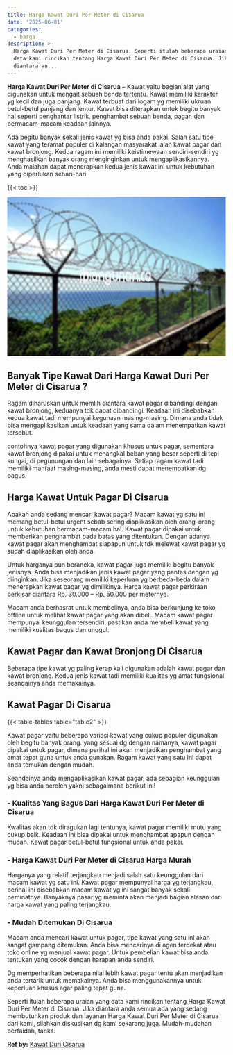 ```yaml
---
title: Harga Kawat Duri Per Meter di Cisarua
date: '2025-06-01'
categories:
  - harga
description: >-
  Harga Kawat Duri Per Meter di Cisarua. Seperti itulah beberapa uraian yang
  data kami rincikan tentang Harga Kawat Duri Per Meter di Cisarua. Jika
  diantara an...
---
```


**Harga Kawat Duri Per Meter di Cisarua** – Kawat yaitu bagian alat yang digunakan untuk mengait sebuah benda tertentu. Kawat memiliki karakter yg kecil dan juga panjang. Kawat terbuat dari logam yg memiliki ukruan betul-betul panjang dan lentur. Kawat bisa diterapkan untuk begitu banyak hal seperti penghantar listrik, penghambat sebuah benda, pagar, dan bermacam-macam keadaan lainnya.

Ada begitu banyak sekali jenis kawat yg bisa anda pakai. Salah satu tipe kawat yang teramat populer di kalangan masyarakat ialah kawat pagar dan kawat bronjong. Kedua ragam ini memiliki keistimewaan sendiri-sendiri yg menghasilkan banyak orang menginginkan untuk mengaplikasikannya. Anda malahan dapat menerapkan kedua jenis kawat ini untuk kebutuhan yang diperlukan sehari-hari.

{{< toc >}}

![Harga Kawat Duri Per Meter di Cisarua](/images/jual-kawat-murah46.png)

## Banyak Tipe Kawat Dari Harga Kawat Duri Per Meter di Cisarua ?

Ragam diharuskan untuk memlih diantara kawat pagar dibandingi dengan kawat bronjong, keduanya tdk dapat dibandingi. Keadaan ini disebabkan kedua kawat tadi mempunyai kegunaan masing-masing. Dimana anda tidak bisa mengaplikasikan untuk keadaan yang sama dalam menempatkan kawat tersebut.

contohnya kawat pagar yang digunakan khusus untuk pagar, sementara kawat bronjong dipakai untuk menangkal beban yang besar seperti di tepi sungai, di pegunungan dan lain sebagainya. Setiap ragam kawat tadi memiliki manfaat masing-masing, anda mesti dapat menempatkan dg bagus.

## Harga Kawat Untuk Pagar Di Cisarua

Apakah anda sedang mencari kawat pagar? Macam kawat yg satu ini memang betul-betul urgent sebab sering diaplikasikan oleh orang-orang untuk kebutuhan bermacam-macam hal. Kawat pagar dipakai untuk memberikan penghambat pada batas yang ditentukan. Dengan adanya kawat pagar akan menghambat siapapun untuk tdk melewat kawat pagar yg sudah diaplikasikan oleh anda.

Untuk harganya pun beraneka, kawat pagar juga memiliki begitu banyak jenisnya. Anda bisa menjadikan jenis kawat pagar yang pantas dengan yg diinginkan. Jika seseorang memiliki keperluan yg berbeda-beda dalam menerapkan kawat pagar yg dimilikinya. Harga kawat pagar perkiraan berkisar diantara Rp. 30.000 – Rp. 50.000 per meternya.

Macam anda berhasrat untuk membelinya, anda bisa berkunjung ke toko offline untuk melihat kawat pagar yang akan dibeli. Macam kawat pagar mempunyai keunggulan tersendiri, pastikan anda membeli kawat yang memiliki kualitas bagus dan unggul.

## Kawat Pagar dan Kawat Bronjong Di Cisarua

Beberapa tipe kawat yg paling kerap kali digunakan adalah kawat pagar dan kawat bronjong. Kedua jenis kawat tadi memiliki kualitas yg amat fungsional seandainya anda memakainya.

## Kawat Pagar Di Cisarua

{{< table-tables table="table2" >}}

Kawat pagar yaitu beberapa variasi kawat yang cukup populer digunakan oleh begitu banyak orang. yang sesuai dg dengan namanya, kawat pagar dipakai untuk pagar, dimana perihal ini akan menjadikan penghambat yang amat tepat guna untuk anda gunakan. Ragam kawat yang satu ini dapat anda temukan dengan mudah.

Seandainya anda mengaplikasikan kawat pagar, ada sebagian keunggulan yg bisa anda peroleh yakni sebagaimana berikut ini!

### \- Kualitas Yang Bagus Dari Harga Kawat Duri Per Meter di Cisarua

Kwalitas akan tdk diragukan lagi tentunya, kawat pagar memiliki mutu yang cukup baik. Keadaan ini bisa dipakai untuk menghambat apapun dengan mudah. Kawat pagar betul-betul fungsional untuk anda pakai.

### \- Harga Kawat Duri Per Meter di Cisarua Harga Murah

Harganya yang relatif terjangkau menjadi salah satu keunggulan dari macam kawat yg satu ini. Kawat pagar mempunyai harga yg terjangkau, perihal ini disebabkan macam kawat yg ini sangat banyak sekali peminatnya. Banyaknya pasar yg meminta akan menjadi bagian alasan dari harga kawat yang paling terjangkau.

### \- Mudah Ditemukan Di Cisarua

Macam anda mencari kawat untuk pagar, tipe kawat yang satu ini akan sangat gampang ditemukan. Anda bisa mencarinya di agen terdekat atau toko online yg menjual kawat pagar. Untuk pembelian kawat bisa anda tentukan yang cocok dengan harapan anda sendiri.

Dg memperhatikan beberapa nilai lebih kawat pagar tentu akan menjadikan anda tertarik untuk memakainya. Anda bisa menggunakannya untuk keperluan khusus agar paling tepat guna.

Seperti itulah beberapa uraian yang data kami rincikan tentang Harga Kawat Duri Per Meter di Cisarua. Jika diantara anda semua ada yang sedang membutuhkan produk dan layanan Harga Kawat Duri Per Meter di Cisarua dari kami, silahkan diskusikan dg kami sekarang juga. Mudah-mudahan berfaidah, tanks.

**Ref by:** [Kawat Duri Cisarua](https://id.wikipedia.org/wiki/Kawat)
